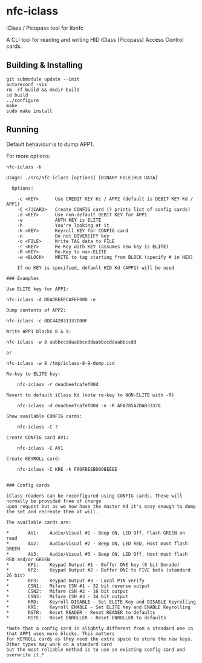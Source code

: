 # nfc-iclass
iClass / Picopass tool for libnfc

A CLI tool for reading and writing HID iClass (Picopass) Access Control cards.

## Building & Installing

```
git submodule update --init
autoreconf -vis
rm -rf build && mkdir build
cd build
../configure
make
sudo make install
```

## Running

Default behaviour is to dump APP1.

For more options:
```
nfc-iclass -h

Usage: ./src/nfc-iclass [options] [BINARY FILE|HEX DATA]

  Options:

	-c <KEY>      Use CREDIT KEY Kc / APP2 (default is DEBIT KEY Kd / APP1)
	-C <?|CARD>   Create CONFIG card (? prints list of config cards)
	-d <KEY>      Use non-default DEBIT KEY for APP1
	-e            AUTH KEY is ELITE
	-h            You're looking at it
	-k <KEY>      Keyroll KEY for CONFIG card
	-n            Do not DIVERSIFY key
	-o <FILE>     Write TAG data to FILE
	-r <KEY>      Re-Key with KEY (assumes new key is ELITE)
	-R <KEY>      Re-Key to non-ELITE
	-w <BLOCK>    WRITE to tag starting from BLOCK (specify # in HEX)

	If no KEY is specified, default HID Kd (APP1) will be used

### Examples

Use ELITE key for APP1:

```
	nfc-iclass -d DEADBEEFCAFEF00D -e
```
Dump contents of APP2:

```
	nfc-iclass -c 0DC442031337D00F
```
Write APP1 blocks 8 & 9:

```
	nfc-iclass -w 8 aabbccddaabbccddaabbccddaabbccdd
```
or

```
	nfc-iclass -w 8 /tmp/iclass-8-9-dump.icd
```
Re-key to ELITE key:
```
        nfc-iclass -r deadbeefcafef00d
```
Revert to default iClass Kd (note re-key to NON-ELITE with -R)
```
        nfc-iclass -d deadbeefcafef00d -e -R AFA785A7DAB33378
```
Show available CONFIG cards:

```
        nfc-iclass -C ?
```
Create CONFIG card AV1:

```
        nfc-iclass -C AV1
```
Create KEYROLL card:
```
        nfc-iclass -C KRE -k F00FBEEBD00BEEEE
```

### Config cards

iClass readers can be reconfigured using CONFIG cards. These will normally be provided free of charge
upon request but as we now have the master Kd it's easy enough to dump the set and recreate them at will.

The available cards are:

*		AV1:	Audio/Visual #1 - Beep ON, LED Off, Flash GREEN on read
*		AV2:	Audio/Visual #2 - Beep ON, LED RED, Host must flash GREEN
*		AV3:	Audio/Visual #3 - Beep ON, LED Off, Host must flash RED and/or GREEN
*		KP1:	Keypad Output #1 - Buffer ONE key (8 bit Dorado)
*		KP2:	Keypad Output #2 - Buffer ONE to FIVE kets (standard 26 bit)
*		KP3:	Keypad Output #3 - Local PIN verify
*		CSN1:	Mifare CSN #1 - 32 bit reverse output
*		CSN2:	Mifare CSN #2 - 16 bit output
*		CSN3:	Mifare CSN #3 - 34 bit output
*		KRD:	Keyroll DISABLE - Set ELITE Key and DISABLE Keyrolling
*		KRE:	Keyroll ENABLE - Set ELITE Key and ENABLE Keyrolling
*		RSTR:	Reset READER - Reset READER to defaults
*		RSTE:	Reset ENROLLER - Reset ENROLLER to defaults

*Note that a config card is slightly different from a standard one in that APP1 uses more blocks. This matters
for KEYROLL cards as they need the extra space to store the new keys. Other types may work on a standard card
but the most reliable method is to use an existing config card and overwrite it.*

